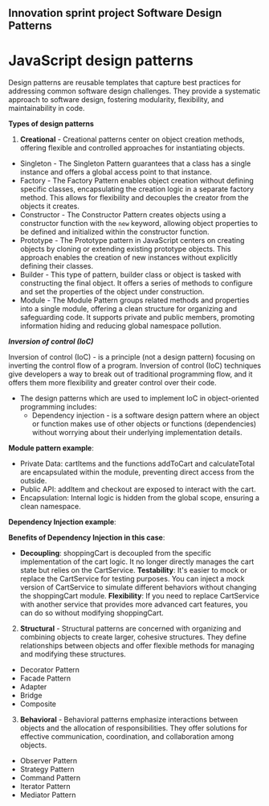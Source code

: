 ## Innovation sprint project Software Design Patterns

# JavaScript design patterns

Design patterns are reusable templates that capture best practices for addressing common software design challenges. They provide a systematic approach to software design, fostering modularity, flexibility, and maintainability in code.

**Types of design patterns**

1. **Creational** - Creational patterns center on object creation methods, offering flexible and controlled approaches for instantiating objects.

- Singleton - The Singleton Pattern guarantees that a class has a single instance and offers a global access point to that instance.
- Factory - The Factory Pattern enables object creation without defining specific classes, encapsulating the creation logic in a separate factory method. This allows for flexibility and decouples the creator from the objects it creates.
- Constructor - The Constructor Pattern creates objects using a constructor function with the `new` keyword, allowing object properties to be defined and initialized within the constructor function.
- Prototype - The Prototype pattern in JavaScript centers on creating objects by cloning or extending existing prototype objects. This approach enables the creation of new instances without explicitly defining their classes.
- Builder - This type of pattern, builder class or object is tasked with constructing the final object. It offers a series of methods to configure and set the properties of the object under construction.
- Module - The Module Pattern groups related methods and properties into a single module, offering a clean structure for organizing and safeguarding code. It supports private and public members, promoting information hiding and reducing global namespace pollution.

***Inversion of control (IoC)***

Inversion of control (IoC) - is a principle (not a design pattern) focusing on inverting the control flow of a program. Inversion of control (IoC) techniques give developers a way to break out of traditional programming flow, and it offers them more flexibility and greater control over their code.
- The design patterns which are used to implement IoC in object-oriented programming includes:
   - Dependency injection - is a software design pattern where an object or function makes use of other objects or functions (dependencies) without worrying about their underlying implementation details.

**Module pattern example**:
- Private Data: cartItems and the functions addToCart and calculateTotal are encapsulated within the module, preventing direct access from the outside.
- Public API: addItem and checkout are exposed to interact with the cart.
- Encapsulation: Internal logic is hidden from the global scope, ensuring a clean namespace.

**Dependency Injection example**:

**Benefits of Dependency Injection in this case**:
- **Decoupling**: shoppingCart is decoupled from the specific implementation of the cart logic. It no longer directly manages the cart state but relies on the CartService.
**Testability**: It's easier to mock or replace the CartService for testing purposes. You can inject a mock version of CartService to simulate different behaviors without changing the shoppingCart module.
**Flexibility**: If you need to replace CartService with another service that provides more advanced cart features, you can do so without modifying shoppingCart.


2. **Structural** - Structural patterns are concerned with organizing and combining objects to create larger, cohesive structures. They define relationships between objects and offer flexible methods for managing and modifying these structures.

- Decorator Pattern
- Facade Pattern
- Adapter
- Bridge
- Composite


3. **Behavioral** - Behavioral patterns emphasize interactions between objects and the allocation of responsibilities. They offer solutions for effective communication, coordination, and collaboration among objects.

- Observer Pattern
- Strategy Pattern
- Command Pattern
- Iterator Pattern
- Mediator Pattern


